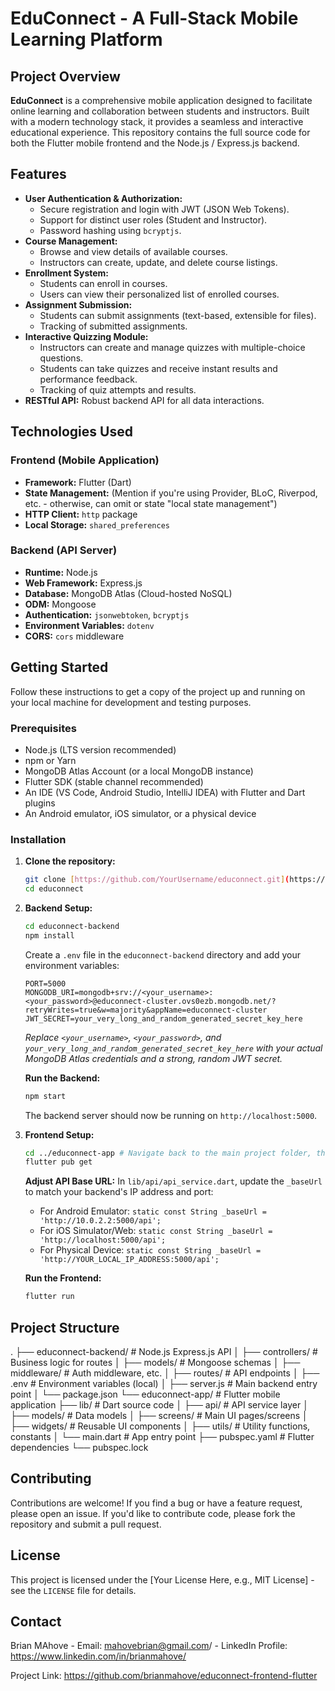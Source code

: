 # EduConnect - A Full-Stack Mobile Learning Platform

## Project Overview

**EduConnect** is a comprehensive mobile application designed to facilitate online learning and collaboration between students and instructors. Built with a modern technology stack, it provides a seamless and interactive educational experience. This repository contains the full source code for both the Flutter mobile frontend and the Node.js / Express.js backend.

## Features

* **User Authentication & Authorization:**
    * Secure registration and login with JWT (JSON Web Tokens).
    * Support for distinct user roles (Student and Instructor).
    * Password hashing using `bcryptjs`.
* **Course Management:**
    * Browse and view details of available courses.
    * Instructors can create, update, and delete course listings.
* **Enrollment System:**
    * Students can enroll in courses.
    * Users can view their personalized list of enrolled courses.
* **Assignment Submission:**
    * Students can submit assignments (text-based, extensible for files).
    * Tracking of submitted assignments.
* **Interactive Quizzing Module:**
    * Instructors can create and manage quizzes with multiple-choice questions.
    * Students can take quizzes and receive instant results and performance feedback.
    * Tracking of quiz attempts and results.
* **RESTful API:** Robust backend API for all data interactions.

## Technologies Used

### Frontend (Mobile Application)

* **Framework:** Flutter (Dart)
* **State Management:** (Mention if you're using Provider, BLoC, Riverpod, etc. - otherwise, can omit or state "local state management")
* **HTTP Client:** `http` package
* **Local Storage:** `shared_preferences`

### Backend (API Server)

* **Runtime:** Node.js
* **Web Framework:** Express.js
* **Database:** MongoDB Atlas (Cloud-hosted NoSQL)
* **ODM:** Mongoose
* **Authentication:** `jsonwebtoken`, `bcryptjs`
* **Environment Variables:** `dotenv`
* **CORS:** `cors` middleware

## Getting Started

Follow these instructions to get a copy of the project up and running on your local machine for development and testing purposes.

### Prerequisites

* Node.js (LTS version recommended)
* npm or Yarn
* MongoDB Atlas Account (or a local MongoDB instance)
* Flutter SDK (stable channel recommended)
* An IDE (VS Code, Android Studio, IntelliJ IDEA) with Flutter and Dart plugins
* An Android emulator, iOS simulator, or a physical device

### Installation

1.  **Clone the repository:**
    ```bash
    git clone [https://github.com/YourUsername/educonnect.git](https://github.com/YourUsername/educonnect.git)
    cd educonnect
    ```

2.  **Backend Setup:**
    ```bash
    cd educonnect-backend
    npm install
    ```
    Create a `.env` file in the `educonnect-backend` directory and add your environment variables:
    ```dotenv
    PORT=5000
    MONGODB_URI=mongodb+srv://<your_username>:<your_password>@educonnect-cluster.ovs0ezb.mongodb.net/?retryWrites=true&w=majority&appName=educonnect-cluster
    JWT_SECRET=your_very_long_and_random_generated_secret_key_here
    ```
    *Replace `<your_username>`, `<your_password>`, and `your_very_long_and_random_generated_secret_key_here` with your actual MongoDB Atlas credentials and a strong, random JWT secret.*

    **Run the Backend:**
    ```bash
    npm start
    ```
    The backend server should now be running on `http://localhost:5000`.

3.  **Frontend Setup:**
    ```bash
    cd ../educonnect-app # Navigate back to the main project folder, then into the Flutter app
    flutter pub get
    ```
    **Adjust API Base URL:**
    In `lib/api/api_service.dart`, update the `_baseUrl` to match your backend's IP address and port:
    * For Android Emulator: `static const String _baseUrl = 'http://10.0.2.2:5000/api';`
    * For iOS Simulator/Web: `static const String _baseUrl = 'http://localhost:5000/api';`
    * For Physical Device: `static const String _baseUrl = 'http://YOUR_LOCAL_IP_ADDRESS:5000/api';`

    **Run the Frontend:**
    ```bash
    flutter run
    ```

## Project Structure

.
├── educonnect-backend/           # Node.js Express.js API
│   ├── controllers/              # Business logic for routes
│   ├── models/                   # Mongoose schemas
│   ├── middleware/               # Auth middleware, etc.
│   ├── routes/                   # API endpoints
│   ├── .env                      # Environment variables (local)
│   ├── server.js                 # Main backend entry point
│   └── package.json
└── educonnect-app/               # Flutter mobile application
├── lib/                      # Dart source code
│   ├── api/                  # API service layer
│   ├── models/               # Data models
│   ├── screens/              # Main UI pages/screens
│   ├── widgets/              # Reusable UI components
│   ├── utils/                # Utility functions, constants
│   └── main.dart             # App entry point
├── pubspec.yaml              # Flutter dependencies
└── pubspec.lock


## Contributing

Contributions are welcome! If you find a bug or have a feature request, please open an issue. If you'd like to contribute code, please fork the repository and submit a pull request.

## License

This project is licensed under the [Your License Here, e.g., MIT License] - see the `LICENSE` file for details.

## Contact

Brian MAhove - Email: mahovebrian@gmail.com/ - LinkedIn Profile: https://www.linkedin.com/in/brianmahove/

Project Link: https://github.com/brianmahove/educonnect-frontend-flutter

